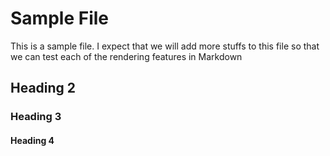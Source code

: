 ﻿# Sample File

This is a sample file. I expect that we will add more stuffs to this
file so that we can test each of the rendering features in Markdown

## Heading 2

### Heading 3

#### Heading 4